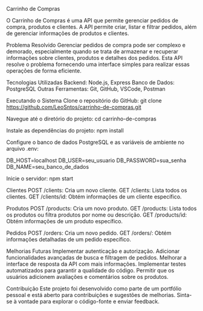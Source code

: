 Carrinho de Compras

O Carrinho de Compras é uma API que permite gerenciar pedidos de compra, produtos e clientes. A API permite criar, listar e filtrar pedidos, além de gerenciar informações de produtos e clientes.

Problema Resolvido
Gerenciar pedidos de compra pode ser complexo e demorado, especialmente quando se trata de armazenar e recuperar informações sobre clientes, produtos e detalhes dos pedidos. Esta API resolve o problema fornecendo uma interface simples para realizar essas operações de forma eficiente.

Tecnologias Utilizadas
Backend: Node.js, Express
Banco de Dados: PostgreSQL
Outras Ferramentas: Git, GitHub, VSCode, Postman


Executando o Sistema
Clone o repositório do GitHub:
git clone https://github.com/LeoSntos/carrinho-de-compras.git

Navegue até o diretório do projeto:
cd carrinho-de-compras

Instale as dependências do projeto:
npm install

Configure o banco de dados PostgreSQL e as variáveis de ambiente no arquivo .env:

DB_HOST=localhost
DB_USER=seu_usuario
DB_PASSWORD=sua_senha
DB_NAME=seu_banco_de_dados

Inicie o servidor:
npm start

Clientes
POST /clients: Cria um novo cliente.
GET /clients: Lista todos os clientes.
GET /clients/id: Obtém informações de um cliente específico.

Produtos
POST /products: Cria um novo produto.
GET /products: Lista todos os produtos ou filtra produtos por nome ou descrição.
GET /products/id: Obtém informações de um produto específico.

Pedidos
POST /orders: Cria um novo pedido.
GET /orders/: Obtém informações detalhadas de um pedido específico.

Melhorias Futuras
Implementar autenticação e autorização.
Adicionar funcionalidades avançadas de busca e filtragem de pedidos.
Melhorar a interface de resposta da API com mais informações.
Implementar testes automatizados para garantir a qualidade do código.
Permitir que os usuários adicionem avaliações e comentários sobre os produtos.

Contribuição
Este projeto foi desenvolvido como parte de um portfólio pessoal e está aberto para contribuições e sugestões de melhorias. Sinta-se à vontade para explorar o código-fonte e enviar feedback.
